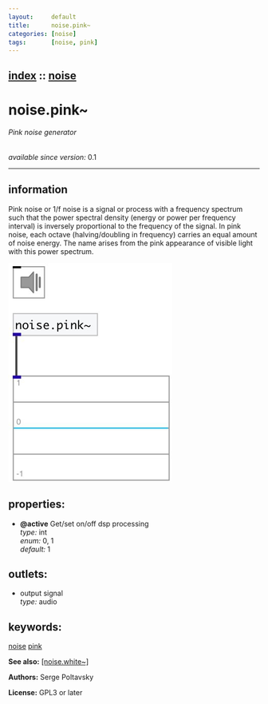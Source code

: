 ```yaml
---
layout:     default
title:      noise.pink~
categories: [noise]
tags:       [noise, pink]
---
```

[index](index.html) :: [noise](category_noise.html)
---

# noise.pink~

###### Pink noise generator

*available since version:* 0.1

---


## information
Pink noise or 1/f noise is a signal or process with a frequency spectrum such that the power spectral density (energy or power per frequency interval) is inversely proportional to the frequency of the signal. In pink noise, each octave (halving/doubling in frequency) carries an equal amount of noise energy. The name arises from the pink appearance of visible light with this power spectrum.


[![example](../examples/img/noise.pink~.jpg)](../examples/pd/noise.pink~.pd)







## properties:

* **@active** 
Get/set on/off dsp processing<br>
_type:_ int<br>
_enum:_ 0, 1<br>
_default:_ 1<br>





## outlets:

* output signal<br>
_type:_ audio



## keywords:

[noise](keywords/noise.html)
[pink](keywords/pink.html)



**See also:**
[\[noise.white~\]](noise.white~.html)




**Authors:** Serge Poltavsky




**License:** GPL3 or later





